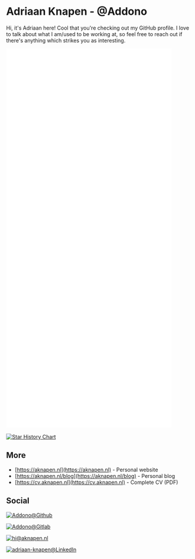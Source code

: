 # Adriaan Knapen - @Addono

Hi, it's Adriaan here! Cool that you're checking out my GitHub profile. I love to talk about what I am/used to be working at, so feel free to reach out if there's anything which strikes you as interesting.

<!-- ![](https://github-readme-stats.vercel.app/api?username=addono&show_icons=true&count_private=true&include_all_commits=true&bg_color=32,e96443,904e95&title_color=fff&text_color=fff&icon_color=dddddd) -->

![GitHub Metrics](./github-metrics.svg)

[![Star History Chart](https://api.star-history.com/svg?repos=Addono/Hathitrust-downloader,Addono/secret-hitler,Addono/docusaurus-plugin-goatcounter,Addono/container-registry-proxy,Addono/bull-board-docker,Addono/react-persisted-global-state,Addono/worldcat-scraper,Addono/LISA,Addono/Django-Kubernetes-DevOps&type=Date)](https://star-history.com/#Addono/Hathitrust-downloader&Addono/secret-hitler&Addono/docusaurus-plugin-goatcounter&Addono/container-registry-proxy&Addono/bull-board-docker&Addono/react-persisted-global-state&Addono/worldcat-scraper&Addono/LISA&Addono/Django-Kubernetes-DevOps&Date)

## More
* [https://aknapen.nl](https://aknapen.nl) - Personal website
* [https://aknapen.nl/blog](https://aknapen.nl/blog) - Personal blog
* [https://cv.aknapen.nl](https://cv.aknapen.nl) - Complete CV (PDF)

## Social

[![Addono@Github](https://img.shields.io/badge/Github-@Addono-black?style=for-the-badge&logo=github)](https://github.com/Addono)

[![Addono@Gitlab](https://img.shields.io/badge/Gitlab-@Addono-orange?style=for-the-badge&logo=gitlab)](https://gitlab.com/Addono) 

[![hi@aknapen.nl](https://img.shields.io/badge/Email-hi@aknapen.nl-8B89CC?style=for-the-badge&logo=protonmail)](mailto:hi@aknapen.nl)

[![adriaan-knapen@LinkedIn](https://img.shields.io/badge/LinkedIn-adriaan--knapen-0077B5?style=for-the-badge&logo=linkedin)](https://linkedin.com/in/adriaan-knapen)

